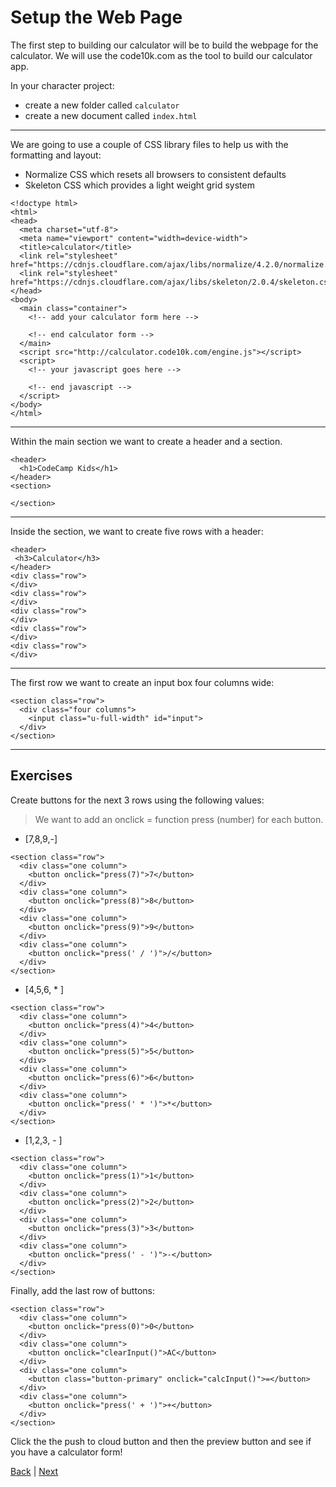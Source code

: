 # Setup the Web Page #

The first step to building our calculator will be to build the webpage for the calculator.
We will use the code10k.com as the tool to build our calculator app.

In your character project:

- create a new folder called `calculator`
- create a new document called `index.html`

---

We are going to use a couple of CSS library files to help us with the formatting and layout:

* Normalize CSS which resets all browsers to consistent defaults
* Skeleton CSS which provides a light weight grid system

```
<!doctype html>
<html>
<head>
  <meta charset="utf-8">
  <meta name="viewport" content="width=device-width">
  <title>calculator</title>
  <link rel="stylesheet" href="https://cdnjs.cloudflare.com/ajax/libs/normalize/4.2.0/normalize.css">
  <link rel="stylesheet" href="https://cdnjs.cloudflare.com/ajax/libs/skeleton/2.0.4/skeleton.css">
</head>
<body>
  <main class="container">
    <!-- add your calculator form here -->

    <!-- end calculator form -->
  </main>
  <script src="http://calculator.code10k.com/engine.js"></script>
  <script>
    <!-- your javascript goes here -->

    <!-- end javascript -->
  </script>
</body>
</html>
```

---

Within the main section we want to create a header and a section.

```
<header>
  <h1>CodeCamp Kids</h1>
</header>
<section>

</section>
```

---

Inside the section, we want to create five rows with a header:

```
<header>
 <h3>Calculator</h3>
</header>
<div class="row">
</div>
<div class="row">
</div>
<div class="row">
</div>
<div class="row">
</div>
<div class="row">
</div>
```

---

The first row we want to create an input box four columns wide:

```
<section class="row">
  <div class="four columns">
    <input class="u-full-width" id="input">
  </div>
</section>
```

---

## Exercises ##

Create buttons for the next 3 rows using the following values:

> We want to add an onclick = function press (number) for each button.

- [7,8,9,-]

```
<section class="row">
  <div class="one column">
    <button onclick="press(7)">7</button>
  </div>
  <div class="one column">
    <button onclick="press(8)">8</button>
  </div>
  <div class="one column">
    <button onclick="press(9)">9</button>
  </div>
  <div class="one column">
    <button onclick="press(' / ')">/</button>
  </div>
</section>
```

- [4,5,6, * ]

```
<section class="row">
  <div class="one column">
    <button onclick="press(4)">4</button>
  </div>
  <div class="one column">
    <button onclick="press(5)">5</button>
  </div>
  <div class="one column">
    <button onclick="press(6)">6</button>
  </div>
  <div class="one column">
    <button onclick="press(' * ')">*</button>
  </div>
</section>
```

- [1,2,3, - ]

```
<section class="row">
  <div class="one column">
    <button onclick="press(1)">1</button>
  </div>
  <div class="one column">
    <button onclick="press(2)">2</button>
  </div>
  <div class="one column">
    <button onclick="press(3)">3</button>
  </div>
  <div class="one column">
    <button onclick="press(' - ')">-</button>
  </div>
</section>
```

Finally, add the last row of buttons:

```
<section class="row">
  <div class="one column">
    <button onclick="press(0)">0</button>
  </div>
  <div class="one column">
    <button onclick="clearInput()">AC</button>
  </div>
  <div class="one column">
    <button class="button-primary" onclick="calcInput()">=</button>
  </div>
  <div class="one column">
    <button onclick="press(' + ')">+</button>
  </div>
</section>
```

Click the the push to cloud button and then the preview button and see if you
have a calculator form!

[Back](.) | [Next](2)
